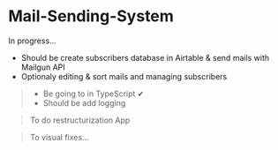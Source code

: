 # Mail-Sending-System
In progress...  
- Should be create subscribers database in Airtable & send mails with Mailgun API  
- Optionaly editing & sort mails and managing subscribers 


> - Be going to in TypeScript   ✔
> - Should be add logging

>To do restructurization App

>To visual fixes...
